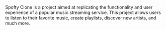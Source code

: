 Spofty Clone is a project aimed at replicating the functionality and user experience of a popular music streaming service. This project allows users to listen to their favorite music, create playlists, discover new artists, and much more.

